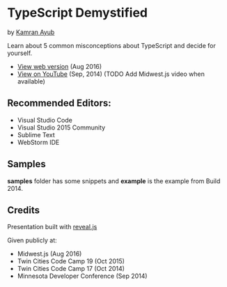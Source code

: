 # TypeScript Demystified
by [Kamran Ayub](http://kamranicus.com)

Learn about 5 common misconceptions about TypeScript and decide for yourself.

- [View web version](http://kamranicus.com/presentations/demystifying-typescript/#/) (Aug 2016)
- [View on YouTube](https://www.youtube.com/watch?v=kb7tvaBJeMs) (Sep, 2014) (TODO Add Midwest.js video when available)

## Recommended Editors:

- Visual Studio Code
- Visual Studio 2015 Community
- Sublime Text
- WebStorm IDE

## Samples

**samples** folder has some snippets and **example** is the example from Build 2014.

## Credits

Presentation built with [reveal.js](http://lab.hakim.se/reveal-js/#/)

Given publicly at:

- Midwest.js (Aug 2016)
- Twin Cities Code Camp 19 (Oct 2015)
- Twin Cities Code Camp 17 (Oct 2014)
- Minnesota Developer Conference (Sep 2014)
